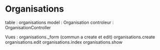 # Organisations


table : organisations
model : Organisation
controleur : OrganisationController

Vues : 
organisations._form  (commun a create et edit)
organisations.create
organisations.edit
organisations.index
organisations.show
